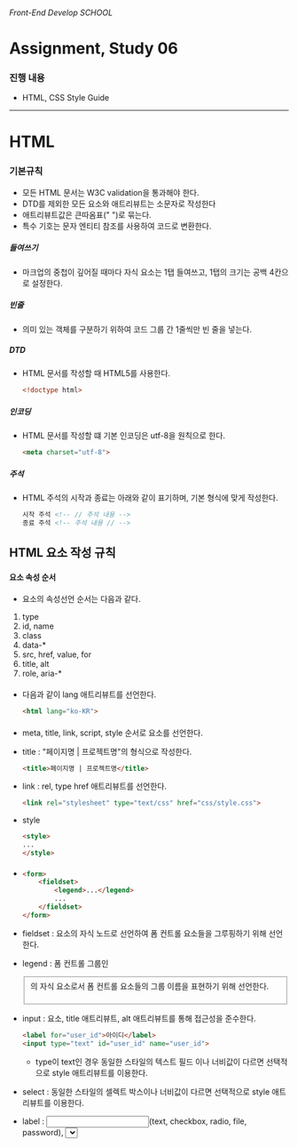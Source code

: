 ###### Front-End Develop SCHOOL

# Assignment, Study 06

### 진행 내용

- HTML, CSS Style Guide

---

# HTML

### 기본규칙
* 모든 HTML 문서는 W3C validation을 통과해야 한다.
* DTD를 제외한 모든 요소와 애트리뷰트는 소문자로 작성한다
* 애트리뷰트값은 큰따옴표(" ")로 묶는다.
* 특수 기호는 문자 엔티티 참조를 사용하여 코드로 변환한다.

##### 들여쓰기
* 마크업의 중첩이 깊어질 때마다 자식 요소는 1탭 들여쓰고, 1탭의 크기는 공백 4칸으로 설정한다.

##### 빈줄
* 의미 있는 객체를 구분하기 위하여 코드 그룹 간 1줄씩만 빈 줄을 넣는다.

##### DTD
* HTML 문서를 작성할 때 HTML5를 사용한다.
	```html
	<!doctype html>
	```

##### 인코딩
* HTML 문서를 작성할 떄 기본 인코딩은 utf-8을 원칙으로 한다.
	```html
	<meta charset="utf-8">
	```

##### 주석
* HTML 주석의 시작과 종료는 아래와 같이 표기하며, 기본 형식에 맞게 작성한다.
	```html
	시작 주석 <!-- // 주석 내용 -->
	종료 주석 <!-- 주석 내용 // -->
	```

## HTML 요소 작성 규칙

#### 요소 속성 순서
* 요소의 속성선언 순서는 다음과 같다.
1. type
1. id, name
1. class
1. data-*
1. src, href, value, for
1. title, alt
1. role, aria-*

#### <html>
* 다음과 같이 lang 애트리뷰트를 선언한다.
	```html
	<html lang="ko-KR">
	```

#### <head>
* meta, title, link, script, style 순서로 요소를 선언한다.

* title : "페이지명 | 프로젝트명"의 형식으로 작성한다.
	```html
	<title>페이지명 | 프로젝트명</title>
	```

* link : rel, type href 애트리뷰트를 선언한다.
    ```html
    <link rel="stylesheet" type="text/css" href="css/style.css">
    ```
    
*  style
    ```html
    <style>
    ...
    </style>
    ```

#### <form>
*
    ```html
    <form>
        <fieldset>
            <legend>...</legend>
            ...
        </fieldset>
    </form>
    ```
* fieldset : <form> 요소의 자식 노드로 선언하여 폼 컨트롤 요소들을 그루핑하기 위해 선언한다.

* legend : 폼 컨트롤 그룹인 <fieldset>의 자식 요소로서 폼 컨트롤 요소들의 그룹 이름을 표현하기 위해 선언한다.

* input : <label> 요소, title 애트리뷰트, alt 애트리뷰트를 통해 접근성을 준수한다.
    ```html
    <label for="user_id">아이디</label>
    <input type="text" id="user_id" name="user_id">
    ```
    * type이 text인 경우 동일한 스타일의 텍스트 필드 이나 너비값이 다르면 선택적으로 style 애트리뷰트를 이용한다.


* select : 동일한 스타일의 셀렉트 박스이나 너비값이 다르면 선택적으로 style 애트리뷰트를 이용한다.

* label : <input>(text, checkbox, radio, file, password), <select>, <textarea>와 같은 폼 요소는 for 애트리뷰트를 부여하여 해당 요소의 id값과 동일한 이름으로 연결한다.
    ```html
    <label for="user_id">아이디</label>
    <input type="text" id="user_id" name="user_id">
    ```

* textarea : css를 정상적으로 불러오지 못하는 상황에서도 문제가 없도록 cols, rows의 값은 최소 30, 5 이상이 되도록 선언한다.
    ```html
    <textarea cols="30" rows="5"></textarea>
    ```

* butto : type 애트리뷰트를 button으로 선언하여 UI를 제어한다. 폼 전송 역활을 하는 버튼은 submit 타입을 사용한다.

#### <table>
* table : 표의 요약 내용을 표기해야 할 때 summary 애트리뷰트를 선택적으로 사용할 수 있다.

* caption : 표의 제목을 표현하기 위해 반드시 선언한다.

* colgroup : <col> 요소를 그루핑하여 디자인을 제어한다. 이 요소는 선택적으로 사용한다.

* col : 표 각 열의 너비를 지정을 위해 선언한다.
    * width, span 애트리뷰트를 선택적으로 선언한다.

* thead : 표 머리글을 그루핑할 때 선언한다.

* tfoot : 표 바닥글을 그루핑할 때 선택적으로 선언한다. 
    * tfoot 요소는 thead와 tbody 요소 사이에 위치해야 한다.

* th : scope, abbr, id 애트리뷰트를 선언한다.
    * 표에 셀 제목이 명시되지 않은 경우에도 <th> 요소를 선언하여 의미에 맞는 제목을 명시한다. (CSS로 숨김 처리.)
    * abbr 애트리뷰트 : 헤딩 셀의 내용을 반복해서 음성으로 출력될때 abbr 애트리뷰트에 표기된 약어를 읽는다.

* tbody : 표 본문을 그루핑하기 위해 선언한다. thead나 tfoot가 없을 경우 생략할 수 있다.

#### 기타
* a : href, target, title 애트리뷰트를 선택적으로 선언한다.
    * 새 창으로 페이지를 표시해야 할 때 target 애트리뷰트를 선택적으로 사용한다.

* img : src, width, height, title, alt, usemap 애트리뷰트를 선택적으로 선언한다.
    * 이미지 내용과 동일한 값을 alt 애트리뷰트에 표기하여, 이미지를 볼 수 없는 환경에서도 내용을 확인할 수 있게 한다.
    * title 애트리뷰트는 브라우저에 독립적으로 툴팁을 표현하기 위해 사용한다.

---

# CSS

## 기본 규칙
* 모든 CSS 문서는 W3C validation을 통과해야 한다.
* 모든 속성은 영문 소문자로만 작성한다.
* 모든 속성값은 큰따옴표(" ")로 감싼다.
* 모든 속성의 마지막은 세미콜론(;)으로 끝난다.

##### 들여쓰기
* 중괄호({})마다 1탭 들여쓰기 한다.

##### 공백
* 쉼표로 구분되는 선택자 간에는 1칸의 공백을 포함한다.
* 속성 값들은 1칸의 공백으로 구분한다.

##### 빈줄
* 의미 있는 객체를 구분하기 위하여 코드 그룹 간 1줄씩만 빈 줄을 넣는다.

##### 줄 바꿈
* 속성 간은 줄바꿈으로 구분한다.
* 속성 값이 쉼표로 구분될 때 줄 바꿈을 한다.

##### 인코딩
* 문서 첫줄에 공백없이 선언한다.
    ```css
        @charset "utf-8";
    ```

## CSS 코드 작성 규칙
#### 선택자
* 최상위 공통 선택자(*)는 사용하지 않는다.

#### 속성 선언 순서
1. 레이아웃
1. BOX
1. 배경
1. 폰트
1. 기타

#### 속성 값 축약
* border와 background는 가급적 속기형 코드를 사용한다.
* 16진수 컬러 코드값은 축약하지 않는다.
* 속성 값이 0일 경우 단위를 생략한다.

#### 한글 폰트 선언
* 한글 폰트 선언 시 한글, 영문 폰트를 모두 선언한다.
	```css
	font-family: "돋움", dotum;
	```

#### z-index
* z-index 속성 값의 범위는 최소 10, 최고 1000이며, 10 단위로 증감한다.
